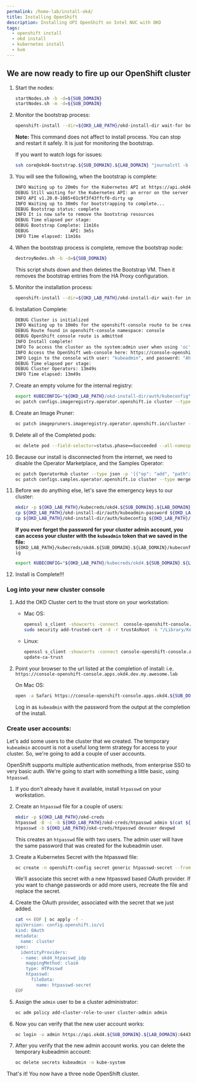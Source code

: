 ```yaml
---
permalink: /home-lab/install-okd/
title: Installing OpenShift
description: Installing UPI OpenShift on Intel NUC with OKD
tags:
  - openshift install
  - okd install
  - kubernetes install
  - kvm
---
```


## We are now ready to fire up our OpenShift cluster

1. Start the nodes:

   ```bash
   startNodes.sh -b -d=${SUB_DOMAIN}
   startNodes.sh -m -d=${SUB_DOMAIN}
   ```

1. Monitor the bootstrap process:

   ```bash
   openshift-install --dir=${OKD_LAB_PATH}/okd-install-dir wait-for bootstrap-complete --log-level debug
   ```

   __Note:__ This command does not affect to install process.  You can stop and restart it safely.  It is just for monitoring the bootstrap.

   If you want to watch logs for issues:

   ```bash
   ssh core@okd4-bootstrap.${SUB_DOMAIN}.${LAB_DOMAIN} "journalctl -b -f -u release-image.service -u bootkube.service"
   ```

1. You will see the following, when the bootstrap is complete:

   ```bash
   INFO Waiting up to 20m0s for the Kubernetes API at https://api.okd4.dev.my.awesome.lab:6443... 
   DEBUG Still waiting for the Kubernetes API: an error on the server ("") has prevented the request from succeeding 
   INFO API v1.20.0-1085+01c9f3f43ffcf0-dirty up     
   INFO Waiting up to 30m0s for bootstrapping to complete... 
   DEBUG Bootstrap status: complete                   
   INFO It is now safe to remove the bootstrap resources 
   DEBUG Time elapsed per stage:                      
   DEBUG Bootstrap Complete: 11m16s                   
   DEBUG                API: 3m5s                     
   INFO Time elapsed: 11m16s
   ```

1. When the bootstrap process is complete, remove the bootstrap node:

   ```bash
   destroyNodes.sh -b -d=${SUB_DOMAIN}
   ```

   This script shuts down and then deletes the Bootstrap VM.  Then it removes the bootstrap entries from the HA Proxy configuration.

1. Monitor the installation process:

   ```bash
   openshift-install --dir=${OKD_LAB_PATH}/okd-install-dir wait-for install-complete --log-level debug
   ```

1. Installation Complete:

   ```bash
   DEBUG Cluster is initialized                       
   INFO Waiting up to 10m0s for the openshift-console route to be created... 
   DEBUG Route found in openshift-console namespace: console 
   DEBUG OpenShift console route is admitted          
   INFO Install complete!                            
   INFO To access the cluster as the system:admin user when using 'oc', run 'export KUBECONFIG=/Users/yourhome/okd-lab/okd-install-dir/auth/kubeconfig' 
   INFO Access the OpenShift web-console here: https://console-openshift-console.apps.okd4.dev.my.awesome.lab 
   INFO Login to the console with user: "kubeadmin", and password: "AhnsQ-CGRqg-gHu2h-rYZw3" 
   DEBUG Time elapsed per stage:                      
   DEBUG Cluster Operators: 13m49s                    
   INFO Time elapsed: 13m49s
   ```

1. Create an empty volume for the internal registry:

   ```bash
   export KUBECONFIG="${OKD_LAB_PATH}/okd-install-dir/auth/kubeconfig"
   oc patch configs.imageregistry.operator.openshift.io cluster --type merge --patch '{"spec":{"managementState":"Managed","storage":{"emptyDir":{}}}}'
   ```

1. Create an Image Pruner:

   ```bash
   oc patch imagepruners.imageregistry.operator.openshift.io/cluster --type merge -p '{"spec":{"schedule":"0 0 * * *","suspend":false,"keepTagRevisions":3,"keepYoungerThan":60,"resources":{},"affinity":{},"nodeSelector":{},"tolerations":[],"startingDeadlineSeconds":60,"successfulJobsHistoryLimit":3,"failedJobsHistoryLimit":3}}'
   ```

1. Delete all of the Completed pods:

   ```bash
   oc delete pod --field-selector=status.phase==Succeeded --all-namespaces
   ```

1. Because our install is disconnected from the internet, we need to disable the Operator Marketplace, and the Samples Operator:

   ```bash
   oc patch OperatorHub cluster --type json -p '[{"op": "add", "path": "/spec/sources/0/disabled", "value": true}]'
   oc patch configs.samples.operator.openshift.io cluster --type merge --patch '{"spec":{"managementState":"Removed"}}'
   ```

1. Before we do anything else, let's save the emergency keys to our cluster:

   ```bash
   mkdir -p ${OKD_LAB_PATH}/kubecreds/okd4.${SUB_DOMAIN}.${LAB_DOMAIN}
   cp ${OKD_LAB_PATH}/okd-install-dir/auth/kubeadmin-password ${OKD_LAB_PATH}/kubecreds/okd4.${SUB_DOMAIN}.${LAB_DOMAIN}/
   cp ${OKD_LAB_PATH}/okd-install-dir/auth/kubeconfig ${OKD_LAB_PATH}/kubecreds/okd4.${SUB_DOMAIN}.${LAB_DOMAIN}/
   ```

   __If you ever forget the password for your cluster admin account, you can access your cluster with the `kubeadmin` token that we saved in the file:__ `${OKD_LAB_PATH}/kubecreds/okd4.${SUB_DOMAIN}.${LAB_DOMAIN}/kubeconfig`

   ```bash
   export KUBECONFIG="${OKD_LAB_PATH}/kubecreds/okd4.${SUB_DOMAIN}.${LAB_DOMAIN}/kubeconfig"
   ```

1. Install is Complete!!!

### Log into your new cluster console

1. Add the OKD Cluster cert to the trust store on your workstation:

   * Mac OS:

     ```bash
     openssl s_client -showcerts -connect  console-openshift-console.apps.okd4.${SUB_DOMAIN}.${LAB_DOMAIN}:443 </dev/null 2>/dev/null|openssl x509 -outform PEM > /tmp/okd-console.${SUB_DOMAIN}.${LAB_DOMAIN}.crt
     sudo security add-trusted-cert -d -r trustAsRoot -k "/Library/Keychains/System.keychain" /tmp/okd-console.${SUB_DOMAIN}.${LAB_DOMAIN}.crt
     ```

   * Linux:

     ```bash
     openssl s_client -showcerts -connect console-openshift-console.apps.okd4.${SUB_DOMAIN}.${LAB_DOMAIN}:443 </dev/null 2>/dev/null|openssl x509 -outform PEM > /etc/pki/ca-trust/source/anchors/okd-console.${SUB_DOMAIN}.${LAB_DOMAIN}.crt
     update-ca-trust
     ```

1. Point your browser to the url listed at the completion of install: i.e. `https://console-openshift-console.apps.okd4.dev.my.awesome.lab`

   On Mac OS:

   ```bash
   open -a Safari https://console-openshift-console.apps.okd4.${SUB_DOMAIN}.${LAB_DOMAIN}
   ```

   Log in as `kubeadmin` with the password from the output at the completion of the install.

### Create user accounts:

Let's add some users to the cluster that we created.  The temporary `kubeadmin` account is not a useful long term strategy for access to your cluster.  So, we're going to add a couple of user accounts.

OpenShift supports multiple authentication methods, from enterprise SSO to very basic auth.  We're going to start with something a little basic, using `htpasswd`.

1. If you don't already have it available, install `htpasswd` on your workstation.

1. Create an `htpasswd` file for a couple of users:

   ```bash
   mkdir -p ${OKD_LAB_PATH}/okd-creds
   htpasswd -B -c -b ${OKD_LAB_PATH}/okd-creds/htpasswd admin $(cat ${OKD_LAB_PATH}/okd-install-dir/auth/kubeadmin-password)
   htpasswd -b ${OKD_LAB_PATH}/okd-creds/htpasswd devuser devpwd
   ```

   This creates an `htpasswd` file with two users.  The admin user will have the same password that was created for the kubeadmin user.

1. Create a Kubernetes Secret with the htpasswd file:

   ```bash
   oc create -n openshift-config secret generic htpasswd-secret --from-file=htpasswd=${OKD_LAB_PATH}/okd-creds/htpasswd
   ```

   We'll associate this secret with a new htpasswd based OAuth provider.  If you want to change passwords or add more users, recreate the file and replace the secret.

1. Create the OAuth provider, associated with the secret that we just added.

   ```bash
   cat << EOF | oc apply -f -
   apiVersion: config.openshift.io/v1
   kind: OAuth
   metadata:
     name: cluster
   spec:
     identityProviders:
     - name: okd4_htpasswd_idp
       mappingMethod: claim 
       type: HTPasswd
       htpasswd:
         fileData:
           name: htpasswd-secret
   EOF
   ```

1. Assign the `admin` user to be a cluster administrator:

   ```bash
   oc adm policy add-cluster-role-to-user cluster-admin admin
   ```

1. Now you can verify that the new user account works:

   ```bash
   oc login -u admin https://api.okd4.${SUB_DOMAIN}.${LAB_DOMAIN}:6443
   ```

1. After you verify that the new admin account works.  you can delete the temporary kubeadmin account:

   ```bash
   oc delete secrets kubeadmin -n kube-system
   ```

That's it!  You now have a three node OpenShift cluster.
